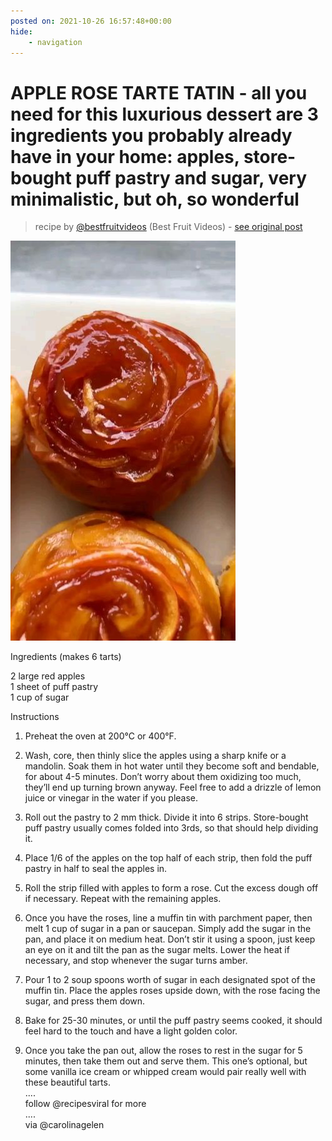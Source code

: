 ```yaml
---
posted on: 2021-10-26 16:57:48+00:00
hide:
    - navigation
---
```


# APPLE ROSE TARTE TATIN - all you need for this luxurious dessert are 3 ingredients you probably already have in your home: apples, store-bought puff pastry and sugar, very minimalistic, but oh, so wonderful  

> recipe by [@bestfruitvideos](https://www.instagram.com/bestfruitvideos/) 
(Best Fruit Videos) - [see original post](https://instagram.com/p/CVf9JMKKIIS)

![](../img/bestfruitvideos_26-10-2021_1610.png)

  
Ingredients (makes 6 tarts)  
  
2 large red apples  
1 sheet of puff pastry  
1 cup of sugar  
  
Instructions   
  
1. Preheat the oven at 200°C or 400°F.   
  
2. Wash, core, then thinly slice the apples using a sharp knife or a mandolin. Soak them in hot water until they become soft and bendable, for about 4-5 minutes. Don’t worry about them oxidizing too much, they’ll end up turning brown anyway. Feel free to add a drizzle of lemon juice or vinegar in the water if you please.   
  
3. Roll out the pastry to 2 mm thick. Divide it into 6 strips. Store-bought puff pastry usually comes folded into 3rds, so that should help dividing it.   
  
4. Place 1/6 of the apples on the top half of each strip, then fold the puff pastry in half to seal the apples in.   
  
5. Roll the strip filled with apples to form a rose. Cut the excess dough off if necessary. Repeat with the remaining apples.   
  
6. Once you have the roses, line a muffin tin with parchment paper, then melt 1 cup of sugar in a pan or saucepan. Simply add the sugar in the pan, and place it on medium heat. Don’t stir it using a spoon, just keep an eye on it and tilt the pan as the sugar melts. Lower the heat if necessary, and stop whenever the sugar turns amber.   
  
7. Pour 1 to 2 soup spoons worth of sugar in each designated spot of the muffin tin. Place the apples roses upside down, with the rose facing the sugar, and press them down.   
  
8. Bake for 25-30 minutes, or until the puff pastry seems cooked, it should feel hard to the touch and have a light golden color.   
  
9. Once you take the pan out, allow the roses to rest in the sugar for 5 minutes, then take them out and serve them. This one’s optional, but some vanilla ice cream or whipped cream would pair really well with these beautiful tarts.  
....  
follow @recipesviral for more  
....  
via @carolinagelen   